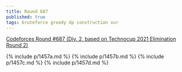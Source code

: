 ```yaml
---
title: Round 687
published: true
tags: bruteforce greedy dp construction xor
---
```


[Codeforces Round \#687 (Div. 2, based on Technocup 2021 Elimination Round 2)](https://codeforces.com/contest/1457)

{% include p/1457a.md %}
{% include p/1457b.md %}
{% include p/1457c.md %}
{% include p/1457d.md %}

<object data="notes/R687.pdf" width="1000" height="1000" type='application/pdf'/>

